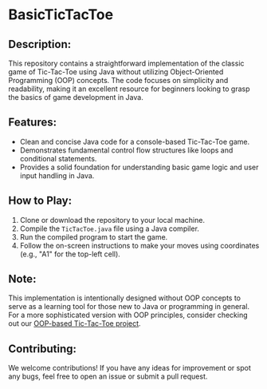 # BasicTicTacToe

## Description:
This repository contains a straightforward implementation of the classic game of Tic-Tac-Toe using Java without utilizing Object-Oriented Programming (OOP) concepts. The code focuses on simplicity and readability, making it an excellent resource for beginners looking to grasp the basics of game development in Java.

## Features:
* Clean and concise Java code for a console-based Tic-Tac-Toe game.
* Demonstrates fundamental control flow structures like loops and conditional statements.
* Provides a solid foundation for understanding basic game logic and user input handling in Java.

## How to Play:
1. Clone or download the repository to your local machine.
2. Compile the `TicTacToe.java` file using a Java compiler.
3. Run the compiled program to start the game.
4. Follow the on-screen instructions to make your moves using coordinates (e.g., "A1" for the top-left cell).

## Note:
This implementation is intentionally designed without OOP concepts to serve as a learning tool for those new to Java or programming in general. For a more sophisticated version with OOP principles, consider checking out our [OOP-based Tic-Tac-Toe project](link_to_oop_version).

## Contributing:
We welcome contributions! If you have any ideas for improvement or spot any bugs, feel free to open an issue or submit a pull request.
